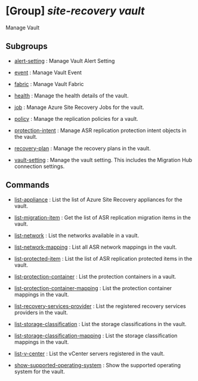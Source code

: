 # [Group] _site-recovery vault_

Manage Vault

## Subgroups

- [alert-setting](/Commands/site-recovery/vault/alert-setting/readme.md)
: Manage Vault Alert Setting

- [event](/Commands/site-recovery/vault/event/readme.md)
: Manage Vault Event

- [fabric](/Commands/site-recovery/vault/fabric/readme.md)
: Manage Vault Fabric

- [health](/Commands/site-recovery/vault/health/readme.md)
: Manage the health details of the vault.

- [job](/Commands/site-recovery/vault/job/readme.md)
: Manage Azure Site Recovery Jobs for the vault.

- [policy](/Commands/site-recovery/vault/policy/readme.md)
: Manage the replication policies for a vault.

- [protection-intent](/Commands/site-recovery/vault/protection-intent/readme.md)
: Manage ASR replication protection intent objects in the vault.

- [recovery-plan](/Commands/site-recovery/vault/recovery-plan/readme.md)
: Manage the recovery plans in the vault.

- [vault-setting](/Commands/site-recovery/vault/vault-setting/readme.md)
: Manage the vault setting. This includes the Migration Hub connection settings.

## Commands

- [list-appliance](/Commands/site-recovery/vault/_list-appliance.md)
: List the list of Azure Site Recovery appliances for the vault.

- [list-migration-item](/Commands/site-recovery/vault/_list-migration-item.md)
: Get the list of ASR replication migration items in the vault.

- [list-network](/Commands/site-recovery/vault/_list-network.md)
: List the networks available in a vault.

- [list-network-mapping](/Commands/site-recovery/vault/_list-network-mapping.md)
: List all ASR network mappings in the vault.

- [list-protected-item](/Commands/site-recovery/vault/_list-protected-item.md)
: List the list of ASR replication protected items in the vault.

- [list-protection-container](/Commands/site-recovery/vault/_list-protection-container.md)
: List the protection containers in a vault.

- [list-protection-container-mapping](/Commands/site-recovery/vault/_list-protection-container-mapping.md)
: List the protection container mappings in the vault.

- [list-recovery-services-provider](/Commands/site-recovery/vault/_list-recovery-services-provider.md)
: List the registered recovery services providers in the vault.

- [list-storage-classification](/Commands/site-recovery/vault/_list-storage-classification.md)
: List the storage classifications in the vault.

- [list-storage-classification-mapping](/Commands/site-recovery/vault/_list-storage-classification-mapping.md)
: List the storage classification mappings in the vault.

- [list-v-center](/Commands/site-recovery/vault/_list-v-center.md)
: List the vCenter servers registered in the vault.

- [show-supported-operating-system](/Commands/site-recovery/vault/_show-supported-operating-system.md)
: Show the supported operating system for the vault.

